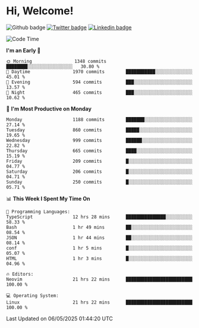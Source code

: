   # Hi, Welcome!
  ![Github badge](https://img.shields.io/github/followers/kraken-afk.svg?style=social&label=Follow&maxAge=2592000)
  [![Twitter badge](https://img.shields.io/badge/-Twitter-00acee?style=flat-square&logo=Twitter&logoColor=white)](https://twitter.com/trshppl)
  [![Linkedin badge](https://img.shields.io/badge/LinkedIn-0077B5?style=flat-square&logo=linkedin&logoColor=white)](https://www.linkedin.com/in/noveanrer)
<!--START_SECTION:waka-->
![Code Time](http://img.shields.io/badge/Code%20Time-916%20hrs%2017%20mins-blue)

**I'm an Early 🐤** 

```text
🌞 Morning                1348 commits        ████████░░░░░░░░░░░░░░░░░   30.80 % 
🌆 Daytime                1970 commits        ███████████░░░░░░░░░░░░░░   45.01 % 
🌃 Evening                594 commits         ███░░░░░░░░░░░░░░░░░░░░░░   13.57 % 
🌙 Night                  465 commits         ███░░░░░░░░░░░░░░░░░░░░░░   10.62 % 
```
📅 **I'm Most Productive on Monday** 

```text
Monday                   1188 commits        ███████░░░░░░░░░░░░░░░░░░   27.14 % 
Tuesday                  860 commits         █████░░░░░░░░░░░░░░░░░░░░   19.65 % 
Wednesday                999 commits         ██████░░░░░░░░░░░░░░░░░░░   22.82 % 
Thursday                 665 commits         ████░░░░░░░░░░░░░░░░░░░░░   15.19 % 
Friday                   209 commits         █░░░░░░░░░░░░░░░░░░░░░░░░   04.77 % 
Saturday                 206 commits         █░░░░░░░░░░░░░░░░░░░░░░░░   04.71 % 
Sunday                   250 commits         █░░░░░░░░░░░░░░░░░░░░░░░░   05.71 % 
```


📊 **This Week I Spent My Time On** 

```text
💬 Programming Languages: 
TypeScript               12 hrs 28 mins      ███████████████░░░░░░░░░░   58.33 % 
Bash                     1 hr 49 mins        ██░░░░░░░░░░░░░░░░░░░░░░░   08.54 % 
JSON                     1 hr 44 mins        ██░░░░░░░░░░░░░░░░░░░░░░░   08.14 % 
conf                     1 hr 5 mins         █░░░░░░░░░░░░░░░░░░░░░░░░   05.07 % 
HTML                     1 hr 3 mins         █░░░░░░░░░░░░░░░░░░░░░░░░   04.96 % 

🔥 Editors: 
Neovim                   21 hrs 22 mins      █████████████████████████   100.00 % 

💻 Operating System: 
Linux                    21 hrs 22 mins      █████████████████████████   100.00 % 
```


 Last Updated on 06/05/2025 01:44:20 UTC
<!--END_SECTION:waka-->